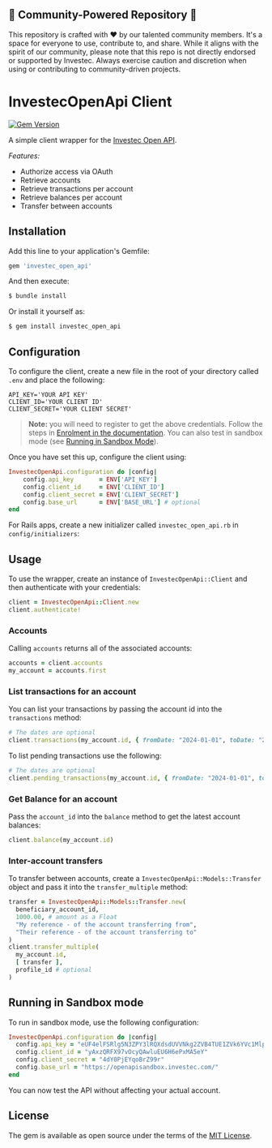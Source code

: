 ## 🌟 Community-Powered Repository 🌟

This repository is crafted with ❤️ by our talented community members. It's a space for everyone to use, contribute to, and share. While it aligns with the spirit of our community, please note that this repo is not directly endorsed or supported by Investec. Always exercise caution and discretion when using or contributing to community-driven projects.

# InvestecOpenApi Client

[![Gem Version](https://badge.fury.io/rb/investec_open_api.svg)](https://badge.fury.io/rb/investec_open_api)

A simple client wrapper for the [Investec Open API](https://developer.investec.com/za/api-products).

*Features:*

- Authorize access via OAuth
- Retrieve accounts
- Retrieve transactions per account
- Retrieve balances per account
- Transfer between accounts

## Installation

Add this line to your application's Gemfile:

```ruby
gem 'investec_open_api'
```

And then execute:

```bash
$ bundle install
```

Or install it yourself as:

```bash
$ gem install investec_open_api
```

## Configuration

To configure the client, create a new file in the root of your directory called `.env` and place the following:

```dotenv
API_KEY='YOUR API KEY'
CLIENT_ID='YOUR CLIENT ID'
CLIENT_SECRET='YOUR CLIENT SECRET'
```

> **Note:** you will need to register to get the above credentials.
> Follow the steps in [Enrolment in the documentation](https://developer.investec.com/programmable-banking/#enrolment).
> You can also test in sandbox mode (see [Running in Sandbox Mode](#running-in-sandbox-mode)).

Once you have set this up, configure the client using:

```ruby
InvestecOpenApi.configuration do |config|
    config.api_key       = ENV['API_KEY']
    config.client_id     = ENV['CLIENT_ID']
    config.client_secret = ENV['CLIENT_SECRET']
    config.base_url      = ENV['BASE_URL'] # optional
end
```

For Rails apps, create a new initializer called `investec_open_api.rb` in `config/initializers`:

## Usage

To use the wrapper, create an instance of `InvestecOpenApi::Client` and then authenticate with your credentials:

```ruby
client = InvestecOpenApi::Client.new
client.authenticate!
```

### Accounts

Calling `accounts` returns all of the associated accounts:

```ruby
accounts = client.accounts
my_account = accounts.first
```

### List transactions for an account

You can list your transactions by passing the account id into the `transactions` method:

```ruby
# The dates are optional
client.transactions(my_account.id, { fromDate: "2024-01-01", toDate: "2024-01-31" })
```

To list pending transactions use the following:

```ruby
# The dates are optional
client.pending_transactions(my_account.id, { fromDate: "2024-01-01", toDate: "2024-01-31" })
```

### Get Balance for an account

Pass the `account_id` into the `balance` method to get the latest account balances:

```ruby
client.balance(my_account.id)
```

### Inter-account transfers

To transfer between accounts, create a `InvestecOpenApi::Models::Transfer` object and pass it into the `transfer_multiple` method:

```ruby
transfer = InvestecOpenApi::Models::Transfer.new(
  beneficiary_account_id,
  1000.00, # amount as a Float
  "My reference - of the account transferring from",
  "Their reference - of the account transferring to"
)
client.transfer_multiple(
  my_account.id,
  [ transfer ],
  profile_id # optional
)
```

## Running in Sandbox mode

To run in sandbox mode, use the following configuration:

```ruby
InvestecOpenApi.configuration do |config|
  config.api_key = "eUF4elFSRlg5N3ZPY3lRQXdsdUVVNkg2ZVB4TUE1ZVk6YVc1MlpYTjBaV010ZW1FdGNHSXRZV05qYjNWdWRITXRjMkZ1WkdKdmVBPT0="
  config.client_id = "yAxzQRFX97vOcyQAwluEU6H6ePxMA5eY"
  config.client_secret = "4dY0PjEYqoBrZ99r"
  config.base_url = "https://openapisandbox.investec.com/"
end
```

You can now test the API without affecting your actual account.

## License

The gem is available as open source under the terms of the [MIT License](https://opensource.org/licenses/MIT).

